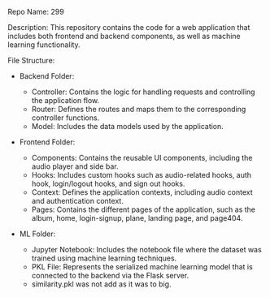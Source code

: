 Repo Name: 299

Description: This repository contains the code for a web application that includes both frontend and backend components, as well as machine learning functionality.

File Structure:

- Backend Folder:
  - Controller: Contains the logic for handling requests and controlling the application flow.
  - Router: Defines the routes and maps them to the corresponding controller functions.
  - Model: Includes the data models used by the application.

- Frontend Folder:
  - Components: Contains the reusable UI components, including the audio player and side bar.
  - Hooks: Includes custom hooks such as audio-related hooks, auth hook, login/logout hooks, and sign out hooks.
  - Context: Defines the application contexts, including audio context and authentication context.
  - Pages: Contains the different pages of the application, such as the album, home, login-signup, plane, landing page, and page404.

- ML Folder:
  - Jupyter Notebook: Includes the notebook file where the dataset was trained using machine learning techniques.
  - PKL File: Represents the serialized machine learning model that is connected to the backend via the Flask server.
  - similarity.pkl was not add as it was to big.
